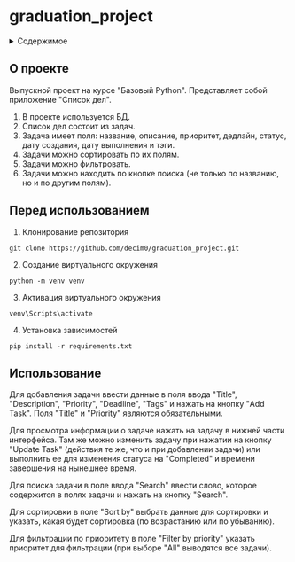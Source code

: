 # graduation_project
<a id="readme-top"></a>

<!-- СОДЕРЖИМОЕ -->
<details>
  <summary>Содержимое</summary>
  <ol>
    <li>
      <a href="#о-проекте">О проекте</a>
    </li>
    <li>
      <a href="#перед-использованием">Перед использованием</a>
    </li>
    <li>
      <a href="#использование">Использование</a>
    </li>
  </ol>
</details>



<!-- О ПРОЕКТЕ -->
## О проекте

Выпускной проект на курсе "Базовый Python".
Представляет собой приложение "Список дел".
1. В проекте используется БД.
2. Список дел состоит из задач.
3. Задача имеет поля: название, описание, приоритет, дедлайн, статус, дату создания, дату выполнения и тэги.
4. Задачи можно сортировать по их полям.
5. Задачи можно фильтровать.
6. Задачи можно находить по кнопке поиска (не только по названию, но и по другим полям).



<!-- ПЕРЕД ИСПОЛЬЗОВАНИЕМ -->
## Перед использованием
1. Клонирование репозитория 

```git clone https://github.com/decim0/graduation_project.git```

2. Создание виртуального окружения

```python -m venv venv```

3. Активация виртуального окружения

```venv\Scripts\activate```

4. Установка зависимостей

```pip install -r requirements.txt```



<!-- ПРИМЕРЫ ИСПОЛЬЗОВАНИЯ -->
## Использование

Для добавления задачи ввести данные в поля ввода "Title", "Description", "Priority", "Deadline", "Tags" и нажать на кнопку "Add Task".
Поля "Title" и "Priority" являются обязательными.

Для просмотра информации о задаче нажать на задачу в нижней части интерфейса.
Там же можно изменить задачу при нажатии на кнопку "Update Task" (действия те же, что и при добавлении задачи) или выполнить ее для изменения статуса на "Completed" и времени завершения на нынешнее время.

Для поиска задачи в поле ввода "Search" ввести слово, которое содержится в полях задачи и нажать на кнопку "Search".

Для сортировки в поле "Sort by" выбрать данные для сортировки и указать, какая будет сортировка (по возрастанию или по убыванию).

Для фильтрации по приоритету в поле "Filter by priority" указать приоритет для фильтрации (при выборе "All" выводятся все задачи).